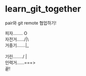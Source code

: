 # learn_git_together
pair와 git remote 협업하기!

피자........ O <br>
자전거....../|\ <br>
거중기.......|_ <br>     
기린......../  | <br> 
인력거......===> <br>
끝! <br>